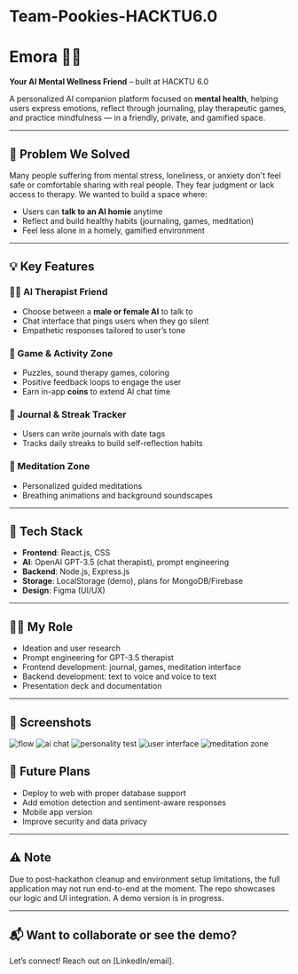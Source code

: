 # Team-Pookies-HACKTU6.0
# Emora 💬✨  
**Your AI Mental Wellness Friend** – built at HACKTU 6.0

A personalized AI companion platform focused on **mental health**, helping users express emotions, reflect through journaling, play therapeutic games, and practice mindfulness — in a friendly, private, and gamified space.

---

## 🧠 Problem We Solved
Many people suffering from mental stress, loneliness, or anxiety don't feel safe or comfortable sharing with real people. They fear judgment or lack access to therapy. We wanted to build a space where:

- Users can **talk to an AI homie** anytime
- Reflect and build healthy habits (journaling, games, meditation)
- Feel less alone in a homely, gamified environment

---

## 💡 Key Features

### 🧑‍⚕️ AI Therapist Friend
- Choose between a **male or female AI** to talk to
- Chat interface that pings users when they go silent
- Empathetic responses tailored to user’s tone

### 🧩 Game & Activity Zone
- Puzzles, sound therapy games, coloring
- Positive feedback loops to engage the user
- Earn in-app **coins** to extend AI chat time

### 📓 Journal & Streak Tracker
- Users can write journals with date tags
- Tracks daily streaks to build self-reflection habits

### 🧘 Meditation Zone
- Personalized guided meditations
- Breathing animations and background soundscapes

---

## 🔧 Tech Stack

- **Frontend**: React.js, CSS
- **AI**: OpenAI GPT-3.5 (chat therapist), prompt engineering
- **Backend**: Node.js, Express.js
- **Storage**: LocalStorage (demo), plans for MongoDB/Firebase
- **Design**: Figma (UI/UX)

---

## 👩‍💻 My Role
- Ideation and user research
- Prompt engineering for GPT-3.5 therapist
- Frontend development: journal, games, meditation interface
- Backend development: text to voice and voice to text
- Presentation deck and documentation

---

## 📸 Screenshots
![flow](https://github.com/user-attachments/assets/cc9b8e15-55e9-43cc-8b6e-17beae94d286)
![ai chat](https://github.com/user-attachments/assets/381c8bfd-6cc3-484a-8e81-465f403768f3)
![personality test](https://github.com/user-attachments/assets/fbba004e-f5cb-4a26-8e3b-d722e8a51961)
![user interface](https://github.com/user-attachments/assets/f6cfcfbb-dd9a-4d35-8d6f-e42e5a036804)
![meditation zone](https://github.com/user-attachments/assets/a0fc38ae-ad1e-4771-ad43-2404d17fc994)



## 🚀 Future Plans
- Deploy to web with proper database support
- Add emotion detection and sentiment-aware responses
- Mobile app version
- Improve security and data privacy

---

## ⚠️ Note
Due to post-hackathon cleanup and environment setup limitations, the full application may not run end-to-end at the moment. The repo showcases our logic and UI integration. A demo version is in progress.

---

## 📬 Want to collaborate or see the demo?
Let’s connect! Reach out on [LinkedIn/email].

